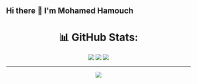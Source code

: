 ## Hi there 👋 I'm Mohamed Hamouch

<!--
**MohamedHamouch/MohamedHamouch** is a ✨ _special_ ✨ repository because its `README.md` (this file) appears on your GitHub profile.

Here are some ideas to get you started:

- 🔭 I’m currently working on ...
- 🌱 I’m currently learning ...
- 👯 I’m looking to collaborate on ...
- 🤔 I’m looking for help with ...
- 💬 Ask me about ...
- 📫 How to reach me: ...
- 😄 Pronouns: ...
- ⚡ Fun fact: ...
-->
<div align="center">

# 📊 GitHub Stats:

![](https://github-readme-stats.vercel.app/api?username=MohamedHamouch&theme=dark&hide_border=false&include_all_commits=true&count_private=true)
![](https://github-readme-streak-stats.herokuapp.com/?user=MohamedHamouch&theme=dark&hide_border=false)
![](https://github-readme-stats.vercel.app/api/top-langs/?username=MohamedHamouch&theme=dark&hide_border=false&include_all_commits=true&count_private=true&layout=compact)

---

[![](https://visitcount.itsvg.in/api?id=MohamedHamouch&icon=0&color=0)](https://visitcount.itsvg.in)

<!-- Proudly created with GPRM ( https://gprm.itsvg.in ) -->

</div>


